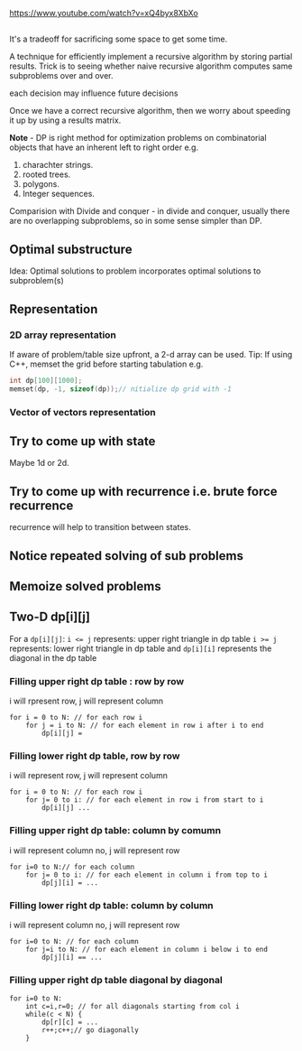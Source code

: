 

https://www.youtube.com/watch?v=xQ4byx8XbXo

##


It's a tradeoff for sacrificing some space to get some time.

A technique for efficiently implement a recursive algorithm by storing partial results. Trick is to seeing whether naive recursive algorithm computes same subproblems over and over.

each decision may influence future decisions

Once we have a correct recursive algorithm, then we worry about speeding it up by using a results matrix.

**Note** - DP is right method for optimization problems on combinatorial objects that have an inherent left to right order e.g.
1. charachter strings.
2. rooted trees.
3. polygons.
4. Integer sequences.

Comparision with Divide and conquer - in divide and conquer, usually there are no overlapping subproblems, so in some sense simpler than DP.

## Optimal substructure

Idea: Optimal solutions to problem incorporates optimal solutions to subproblem(s)

## Representation


### 2D array representation
If aware of problem/table size upfront,
a 2-d array can be used.
Tip: If using C++, memset the grid before starting tabulation e.g.
```cpp
int dp[100][1000];
memset(dp, -1, sizeof(dp));// nitialize dp grid with -1
```

### Vector of vectors representation



## Try to come up with state

Maybe 1d or 2d.


## Try to come up with recurrence i.e. brute force recurrence

recurrence will help to transition between states.

## Notice repeated solving of sub problems

## Memoize solved problems

## Two-D dp[i][j]

For a `dp[i][j]`:
`i <= j` represents: upper right triangle in dp table
`i >= j` represents: lower right triangle in dp table
and `dp[i][i]` represents the diagonal in the dp table

### Filling upper right dp table : row by row
i will rpresent row, j will represent column
```
for i = 0 to N: // for each row i
    for j = i to N: // for each element in row i after i to end
        dp[i][j] = 

```
### Filling lower right dp table, row by row 
i will represent row, j will represent column
```
for i = 0 to N: // for each row i
    for j= 0 to i: // for each element in row i from start to i
        dp[i][j] ... 
```

### Filling upper right dp table: column by comumn
i will represent column no, j will represent row
```
for i=0 to N:// for each column
    for j= 0 to i: // for each element in column i from top to i
        dp[j][i] = ...
```

### Filling lower right dp table: column by column
i will represent column no, j will represent row
```
for i=0 to N: // for each column
    for j=i to N: // for each element in column i below i to end
        dp[j][i] == ...
```

### Filling upper right dp table diagonal by diagonal

```
for i=0 to N:
    int c=i,r=0; // for all diagonals starting from col i
    while(c < N) {
        dp[r][c] = ...
        r++;c++;// go diagonally
    }
```